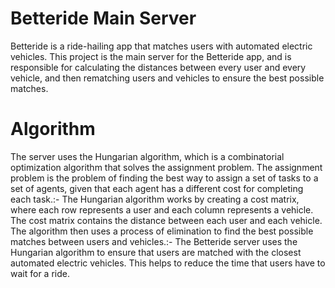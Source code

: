 # Betteride Main Server
Betteride is a ride-hailing app that matches users with automated electric vehicles. 
This project is the main server for the Betteride app, and is responsible for calculating the distances between every user and every vehicle, and then rematching users and vehicles to ensure the best possible matches.
# Algorithm
The server uses the Hungarian algorithm, which is a combinatorial optimization algorithm that solves the assignment problem. The assignment problem is the problem of finding the best way to assign a set of tasks to a set of agents, given that each agent has a different cost for completing each task.:-
The Hungarian algorithm works by creating a cost matrix, where each row represents a user and each column represents a vehicle. The cost matrix contains the distance between each user and each vehicle. The algorithm then uses a process of elimination to find the best possible matches between users and vehicles.:-
The Betteride server uses the Hungarian algorithm to ensure that users are matched with the closest automated electric vehicles. This helps to reduce the time that users have to wait for a ride.
